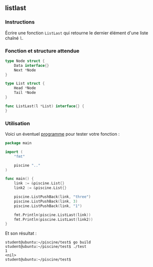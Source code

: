 ## listlast

### Instructions

Écrire une fonction `ListLast` qui retourne le dernier élément d'une liste chaîné `l`.

### Fonction et structure attendue

```go
type Node struct {
	Data interface{}
	Next *Node
}

type List struct {
	Head *Node
	Tail *Node
}

func ListLast(l *List) interface{} {
}
```

### Utilisation

Voici un éventuel [programme](TODO-LINK) pour tester votre fonction :

```go
package main

import (
	"fmt"

	piscine ".."
)

func main() {
	link := &piscine.List{}
	link2 := &piscine.List{}

	piscine.ListPushBack(link, "three")
	piscine.ListPushBack(link, 3)
	piscine.ListPushBack(link, "1")

	fmt.Println(piscine.ListLast(link))
	fmt.Println(piscine.ListLast(link2))
}

```

Et son résultat :

```console
student@ubuntu:~/piscine/test$ go build
student@ubuntu:~/piscine/test$ ./test
1
<nil>
student@ubuntu:~/piscine/test$
```

